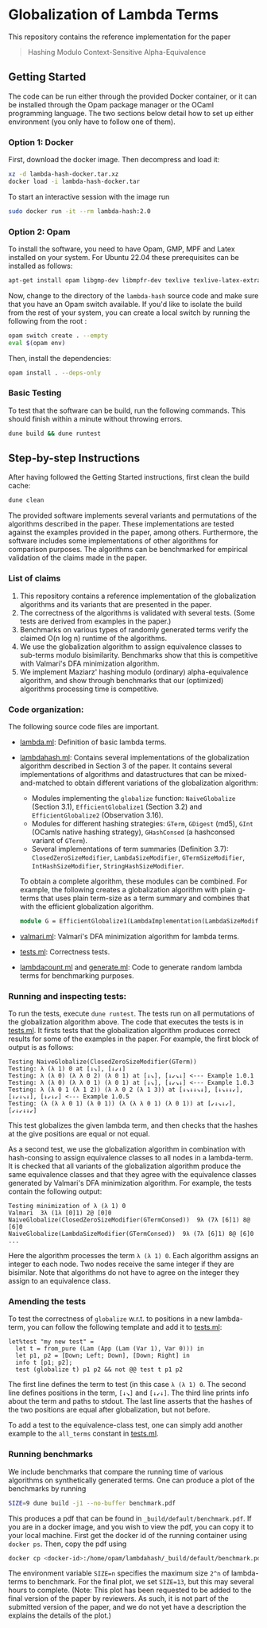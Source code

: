 # Globalization of Lambda Terms

This repository contains the reference implementation for the paper
> Hashing Modulo Context-Sensitive Alpha-Equivalence

## Getting Started

The code can be run either through the provided Docker container, or it can be
installed through the Opam package manager or the OCaml programming language.
The two sections below detail how to set up either environment (you only have to
follow one of them).

### Option 1: Docker

First, download the docker image. Then decompress and load it:

```bash
xz -d lambda-hash-docker.tar.xz
docker load -i lambda-hash-docker.tar
```

To start an interactive session with the image run
```bash
sudo docker run -it --rm lambda-hash:2.0
```

### Option 2: Opam

To install the software, you need to have Opam, GMP, MPF and Latex installed on
your system. For Ubuntu 22.04 these prerequisites can be installed as follows:

```bash
apt-get install opam libgmp-dev libmpfr-dev texlive texlive-latex-extra
```

Now, change to the directory of the `lambda-hash` source code and make sure that you
have an Opam switch available. If you'd like to isolate the build from the rest
of your system, you can create a local switch by running the following from the
root :

```bash
opam switch create . --empty
eval $(opam env)
```

Then, install the dependencies:
```bash
opam install . --deps-only
```

### Basic Testing

To test that the software can be build, run the following commands. This should
finish within a minute without throwing errors.

```bash
dune build && dune runtest
```

## Step-by-step Instructions

After having followed the Getting Started instructions, first clean the build cache:

```bash
dune clean
```

The provided software implements several variants and permutations of the
algorithms described in the paper. These implementations are tested against the
examples provided in the paper, among others. Furthermore, the software includes
some implementations of other algorithms for comparison purposes. The algorithms
can be benchmarked for empirical validation of the claims made in the paper.

### List of claims

1. This repository contains a reference implementation of the globalization
   algorithms and its variants that are presented in the paper.
2. The correctness of the algorithms is validated with several tests. (Some
   tests are derived from examples in the paper.)
3. Benchmarks on various types of randomly generated terms verify the claimed
   O(n log n) runtime of the algorithms.
4. We use the globalization algorithm to assign equivalence classes to sub-terms
   modulo bisimilarity. Benchmarks show that this is competitive with Valmari's
   DFA minimization algorithm.
5. We implement Maziarz' hashing modulo (ordinary) alpha-equivalence algorithm,
   and show through benchmarks that our (optimized) algorithms processing time is
   competitive.

### Code organization:

The following source code files are important.

- [lambda.ml](lambda.ml): Definition of basic lambda terms.
- [lambdahash.ml](lambdahash.ml): Contains several implementations of the
  globalization algorithm described in Section 3 of the paper. It contains
  several implementations of algorithms and datastructures that can be
  mixed-and-matched to obtain different variations of the globalization
  algorithm:
  + Modules implementing the `globalize` function: `NaiveGlobalize` (Section
    3.1), `EfficientGlobalize1` (Section 3.2) and `EfficientGlobalize2`
    (Observation 3.16).
  + Modules for different hashing strategies: `GTerm`, `GDigest` (md5), `GInt`
    (OCamls native hashing strategy), `GHashConsed` (a hashconsed variant of
    `GTerm`).
  + Several implementations of term summaries (Definition 3.7):
    `ClosedZeroSizeModifier`, `LambdaSizeModifier`, `GTermSizeModifier`,
    `IntHashSizeModifier`, `StringHashSizeModifier`.

  To obtain a complete algorithm, these modules can be combined. For example,
  the following creates a globalization algorithm with plain g-terms that uses
  plain term-size as a term summary and combines that with the efficient
  globalization algorithm.
  
  ```ocaml
  module G = EfficientGlobalize1(LambdaImplementation(LambdaSizeModifier(GTerm)))
  ```
- [valmari.ml](valmari.ml): Valmari's DFA minimization algorithm for lambda terms.
- [tests.ml](tests.ml): Correctness tests.
- [lambdacount.ml](lambdacount.ml) and [generate.ml](generate.ml): Code to
  generate random lambda terms for benchmarking purposes.

### Running and inspecting tests:

To run the tests, execute `dune runtest`. The tests run on all permutations of
the globalization algorithm above. The code that executes the tests is in
[tests.ml](tests.ml). It firsts tests that the globalization algorithm produces
correct results for some of the examples in the paper. For example, the first
block of output is as follows:

```
Testing NaiveGlobalize(ClosedZeroSizeModifier(GTerm))
Testing: λ (λ 1) 0 at [↓↘], [↓↙↓]
Testing: λ (λ 0) (λ λ 0 2) (λ 0 1) at [↓↘], [↓↙↘↓] <--- Example 1.0.1
Testing: λ (λ 0) (λ λ 0 1) (λ 0 1) at [↓↘], [↓↙↘↓] <--- Example 1.0.3
Testing: λ (λ 0 1 (λ 1 2)) (λ λ 0 2 (λ 1 3)) at [↓↘↓↓↘↓], [↓↘↓↓↙], [↓↙↓↘↓], [↓↙↓↙] <--- Example 1.0.5
Testing: (λ (λ λ 0 1) (λ 0 1)) (λ (λ λ 0 1) (λ 0 1)) at [↙↓↘↓↙], [↙↓↙↓↓↙]
```

This test globalizes the given lambda term, and then checks that the hashes at
the give positions are equal or not equal.

As a second test, we use the globalization algorithm in combination with
hash-consing to assign equivalence classes to all nodes in a lambda-term. It is
checked that all variants of the globalization algorithm produce the same
equivalence classes and that they agree with the equivalence classes generated
by Valmari's DFA minimization algorithm. For example, the tests contain the
following output:

```
Testing minimization of λ (λ 1) 0
Valmari	 3λ (1λ [0]1) 2@ [0]0
NaiveGlobalize(ClosedZeroSizeModifier(GTermConsed))	 9λ (7λ [6]1) 8@ [6]0
NaiveGlobalize(LambdaSizeModifier(GTermConsed))	 9λ (7λ [6]1) 8@ [6]0
...
```

Here the algorithm processes the term `λ (λ 1) 0`. Each algorithm assigns an
integer to each node. Two nodes receive the same integer if they are bisimilar.
Note that algorithms do not have to agree on the integer they assign to an
equivalence class.

### Amending the tests

To test the correctness of `globalize` w.r.t. to positions in a new lambda-term,
you can follow the following template and add it to [tests.ml](tests.ml):

```
let%test "my new test" =
  let t = from_pure (Lam (App (Lam (Var 1), Var 0))) in
  let p1, p2 = [Down; Left; Down], [Down; Right] in
  info t [p1; p2];
  test (globalize t) p1 p2 && not @@ test t p1 p2
```

The first line defines the term to test (in this case `λ (λ 1) 0`. The second
line defines positions in the term, `[↓↘]` and `[↓↙↓]`. The third line prints
info about the term and paths to stdout. The last line asserts that the hashes
of the two positions are equal after globalization, but not before.

To add a test to the equivalence-class test, one can simply add another example
to the `all_terms` constant in [tests.ml](tests.ml).

### Running benchmarks

We include benchmarks that compare the running time of various algorithms on
synthetically generated terms. One can produce a plot of the benchmarks by
running

```bash
SIZE=9 dune build -j1 --no-buffer benchmark.pdf
```

This produces a pdf that can be found in `_build/default/benchmark.pdf`. If you
are in a docker image, and you wish to view the pdf, you can copy it to your
local machine. First get the docker id of the running container using `docker
ps`. Then, copy the pdf using

```bash
docker cp <docker-id>:/home/opam/lambdahash/_build/default/benchmark.pdf tmp-benchm.pdf
```

The environment variable `SIZE=n` specifies the maximum size `2^n` of
lambda-terms to benchmark. For the final plot, we set `SIZE=13`, but this may
several hours to complete. (Note: This plot has been requested to be added to
the final version of the paper by reviewers. As such, it is not part of the
submitted version of the paper, and we do not yet have a description the
explains the details of the plot.)
